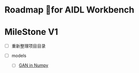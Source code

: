 # Roadmap for AIDL Workbench

# MileStone V1

* [ ] 重新整理项目目录

* [ ] models
  * [ ] [GAN in Numpy](https://github.com/shinseung428/gan_numpy)
